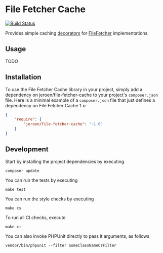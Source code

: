 # File Fetcher Cache

[![Build Status](https://travis-ci.org/JeroenDeDauw/file-fetcher-cache.svg?branch=master)](https://travis-ci.org/JeroenDeDauw/file-fetcher-cache)

Provides simple caching [decorators](https://en.wikipedia.org/wiki/Decorator_pattern)
for [FileFetcher](https://github.com/JeroenDeDauw/FileFetcher) implementations.

## Usage

TODO

## Installation

To use the File Fetcher Cache library in your project, simply add a dependency on jeroen/file-fetcher-cache
to your project's `composer.json` file. Here is a minimal example of a `composer.json`
file that just defines a dependency on File Fetcher Cache 1.x:

```json
{
    "require": {
        "jeroen/file-fetcher-cache": "~1.0"
    }
}
```

## Development

Start by installing the project dependencies by executing

    composer update

You can run the tests by executing

    make test
    
You can run the style checks by executing

    make cs
    
To run all CI checks, execute

    make ci
    
You can also invoke PHPUnit directly to pass it arguments, as follows

    vendor/bin/phpunit --filter SomeClassNameOrFilter
